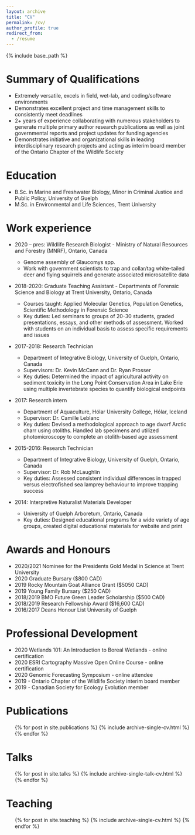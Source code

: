 ```yaml
---
layout: archive
title: "CV"
permalink: /cv/
author_profile: true
redirect_from:
  - /resume
---
```


{% include base_path %}

Summary of Qualifications
======
* Extremely versatile, excels in field, wet-lab, and coding/software environments
* Demonstrates excellent project and time management skills to consistently meet deadlines
* 2+ years of experience collaborating with numerous stakeholders to generate multiple primary author research publications as well as joint governmental reports and project updates for funding agencies
* Demonstrates initiative and organizational skills in leading interdisciplinary research projects and acting as interim board member of the Ontario Chapter of the Wildlife Society

Education
======
* B.Sc. in Marine and Freshwater Biology, Minor in Criminal Justice and Public Policy, University of Guelph
* M.Sc. in Environmental and Life Sciences, Trent University

Work experience
======
* 2020 – pres: Wildlife Research Biologist - Ministry of Natural Resources and Forestry (MNRF), Ontario, Canada
  *	Genome assembly of Glaucomys spp.
  *	Work with government scientists to trap and collar/tag white-tailed deer and flying squirrels and generate associated microsatellite data 

* 2018-2020: Graduate Teaching Assistant - Departments of Forensic Science and Biology at Trent University, Ontario, Canada
  * Courses taught: Applied Molecular Genetics, Population Genetics, Scientific Methodology in Forensic Science
  * Key duties: Led seminars to groups of 20-30 students, graded presentations, essays, and other methods of assessment. Worked with students on an individual basis to assess specific requirements and issues

* 2017-2018: Research Technician
  * Department of Integrative Biology, University of Guelph, Ontario, Canada
  * Supervisors: Dr. Kevin McCann and Dr. Ryan Prosser
  * Key duties: Determined the impact of agricultural activity on sediment toxicity in the Long Point Conservation Area in Lake Erie using multiple invertebrate species to quantify biological endpoints

* 2017: Research intern
  * Department of Aquaculture, Hólar University College, Hólar, Iceland
  * Supervisor: Dr. Camille Leblanc
  * Key duties: Devised a methodological approach to age dwarf Arctic charr using otoliths. Handled lab specimens and utilized photomicroscopy to complete an
otolith-based age assessment

* 2015-2016: Research Technician
  * Department of Integrative Biology, University of Guelph, Ontario, Canada
  * Supervisor: Dr. Rob McLaughlin
  * Key duties: Assessed consistent individual differences in trapped versus electrofished sea lamprey behaviour to improve trapping success
  
* 2014: Interpretive Naturalist Materials Developer
  * University of Guelph Arboretum, Ontario, Canada
  * Key duties: Designed educational programs for a wide variety of age groups,
created digital educational materials for website and print
  
Awards and Honours
======
* 2020/2021	Nominee for the Presidents Gold Medal in Science at Trent University
* 2020 Graduate Bursary ($800 CAD)
* 2019 Rocky Mountain Goat Alliance Grant ($5050 CAD)
* 2019 Young Family Bursary ($250 CAD)
* 2018/2019 BMO Future Green Leader Scholarship ($500 CAD)
* 2018/2019 Research Fellowship Award ($16,600 CAD)
* 2016/2017 Deans Honour List University of Guelph

Professional Development
======
* 2020 Wetlands 101: An Introduction to Boreal Wetlands - online certification
* 2020 ESRI Cartography Massive Open Online Course - online certification
* 2020 Genomic Forecasting Symposium - online attendee
* 2019 - Ontario Chapter of the Wildlife Society interim board member
* 2019 - Canadian Society for Ecology Evolution member

Publications
======
  <ul>{% for post in site.publications %}
    {% include archive-single-cv.html %}
  {% endfor %}</ul>
  
Talks
======
  <ul>{% for post in site.talks %}
    {% include archive-single-talk-cv.html %}
  {% endfor %}</ul>
  
Teaching
======
  <ul>{% for post in site.teaching %}
    {% include archive-single-cv.html %}
  {% endfor %}</ul>
  
